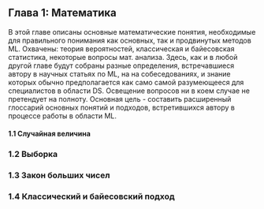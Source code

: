 ## Глава 1: Математика
В этой главе описаны основные математические понятия, необходимые для правильного понимания как основных, так и продвинутых методов ML. Охвачены: теория вероятностей, классическая и байесовская статистика, некоторые вопросы мат. анализа. Здесь, как и в любой другой главе будут собраны разные определения, встречавшиеся автору в научных статьях по ML, на на собеседованиях, и знание которых обычно предполагается как само самой разумеющееся для специалистов в области DS. Освещение вопросов ни в коем случае не претендует на полноту. Основная цель - составить расширенный глоссарий основных понятий и подходов, встретившихся автору в процессе работы в области ML.

#### 1.1 Случайная величина

### 1.2 Выборка

### 1.3 Закон больших чисел

### 1.4 Классический и байесовский подход

